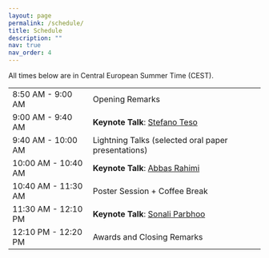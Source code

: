 ```yaml
---
layout: page
permalink: /schedule/
title: Schedule
description: ""
nav: true
nav_order: 4
---
```


All times below are in Central European Summer Time (CEST).

<div class="row">
  <div class="col-xs-12">
    <table class="table table-striped">
      <tbody>
        <tr>
          <td>8:50 AM - 9:00 AM</td>
          <td>
            Opening Remarks
          </td>
        </tr>
        <tr>
          <td>9:00 AM - 9:40 AM</td>
          <td>
            <b>Keynote Talk</b>: <a href="https://disi.unitn.it/~teso/">Stefano Teso</a>
          </td>
        </tr>
        <tr>
          <td>9:40 AM - 10:00 AM</td>
          <td>
            Lightning Talks (selected oral paper presentations)
          </td>
        </tr>
        <tr>
          <td>10:00 AM - 10:40 AM</td>
          <td>
            <b>Keynote Talk</b>: <a href="https://research.ibm.com/people/abbas-rahimi">Abbas Rahimi</a>
          </td>
        </tr>
        <tr>
          <td>10:40 AM - 11:30 AM</td>
          <td>
            Poster Session + Coffee Break <br/>
          </td>
        </tr>
        <tr>
          <td>11:30 AM - 12:10 PM</td>
          <td>
            <b>Keynote Talk</b>: <a href="https://sites.google.com/view/sonali-parbhoo/home">Sonali Parbhoo</a>
          </td>
        </tr>
        <tr>
          <td>12:10 PM - 12:20 PM</td>
          <td>
            Awards and Closing Remarks
          </td>
        </tr>
      </tbody>
    </table>
  </div>
</div>
